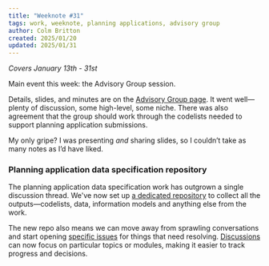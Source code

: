 ```yaml
---
title: "Weeknote #31"
tags: work, weeknote, planning applications, advisory group
author: Colm Britton
created: 2025/01/20
updated: 2025/01/31
---
```


*Covers January 13th - 31st*

Main event this week: the Advisory Group session.

Details, slides, and minutes are on the [Advisory Group page](https://design.planning.data.gov.uk/advisory-group). It went well—plenty of discussion, some high-level, some niche. There was also agreement that the group should work through the codelists needed to support planning application submissions.

My only gripe? I was presenting _and_ sharing slides, so I couldn’t take as many notes as I’d have liked.

### Planning application data specification repository

The planning application data specification work has outgrown a single discussion thread. We've now set up [a dedicated repository](https://github.com/digital-land/planning-application-data-specification) to collect all the outputs—codelists, data, information models and anything else from the work.

The new repo also means we can move away from sprawling conversations and start opening [specific issues](https://github.com/digital-land/planning-application-data-specification/issues) for things that need resolving. [Discussions](https://github.com/digital-land/planning-application-data-specification/discussions) can now focus on particular topics or modules, making it easier to track progress and decisions.
